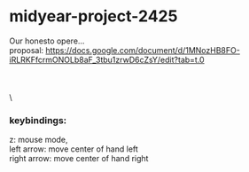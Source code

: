 # midyear-project-2425
Our honesto opere... \
proposal: https://docs.google.com/document/d/1MNozHB8FO-iRLRKFfcrmONOLb8aF_3tbu1zrwD6cZsY/edit?tab=t.0 \
\
\
\
\
### keybindings:
z: mouse mode,\
left arrow: move center of hand left\
right arrow: move center of hand right

